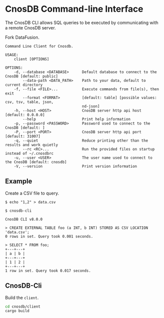 # CnosDB Command-line Interface

The CnosDB CLI allows SQL queries to be executed by communicating with a remote CnosDB server.

Fork DataFusion.

```ignore
Command Line Client for Cnosdb.

USAGE:
    client [OPTIONS]

OPTIONS:
    -d, --database <DATABASE>      Default database to connect to the CnosDB [default: public]
        --data-path <DATA_PATH>    Path to your data, default to current directory
    -f, --file <FILE>...           Execute commands from file(s), then exit
        --format <FORMAT>          [default: table] [possible values: csv, tsv, table, json,
                                   nd-json]
    -h, --host <HOST>              CnosDB server http api host [default: 0.0.0.0]
        --help                     Print help information
    -p, --password <PASSWORD>      Password used to connect to the CnosDB [default: ]
    -P, --port <PORT>              CnosDB server http api port [default: 31007]
    -q, --quiet                    Reduce printing other than the results and work quietly
        --rc <RC>...               Run the provided files on startup instead of ~/.cnosdbrc
    -u, --user <USER>              The user name used to connect to the CnosDB [default: cnosdb]
    -V, --version                  Print version information
```

## Example

Create a CSV file to query.

```bash,ignore
$ echo "1,2" > data.csv
```

```sql,ignore
$ cnosdb-cli

CnosDB CLI v8.0.0

> CREATE EXTERNAL TABLE foo (a INT, b INT) STORED AS CSV LOCATION 'data.csv';
0 rows in set. Query took 0.001 seconds.

> SELECT * FROM foo;
+---+---+
| a | b |
+---+---+
| 1 | 2 |
+---+---+
1 row in set. Query took 0.017 seconds.
```

## CnosDB-Cli

Build the `client`.

```bash
cd cnosdb/client
cargo build
```
